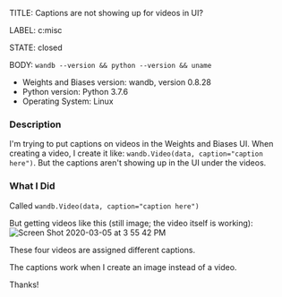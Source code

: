 TITLE:
Captions are not showing up for videos in UI?

LABEL:
c:misc

STATE:
closed

BODY:
`wandb --version && python --version && uname`

* Weights and Biases version: wandb, version 0.8.28
* Python version: Python 3.7.6
* Operating System: Linux

### Description

I'm trying to put captions on videos in the Weights and Biases UI. When creating a video, I create it like: `wandb.Video(data, caption="caption here")`. But the captions aren't showing up in the UI under the videos.

### What I Did

Called `wandb.Video(data, caption="caption here")`

But getting videos like this (still image; the video itself is working):
![Screen Shot 2020-03-05 at 3 55 42 PM](https://user-images.githubusercontent.com/20176003/76024838-ca2c7400-5ef9-11ea-8fbe-3d30bc61795f.png)

These four videos are assigned different captions.

The captions work when I create an image instead of a video.

Thanks!

